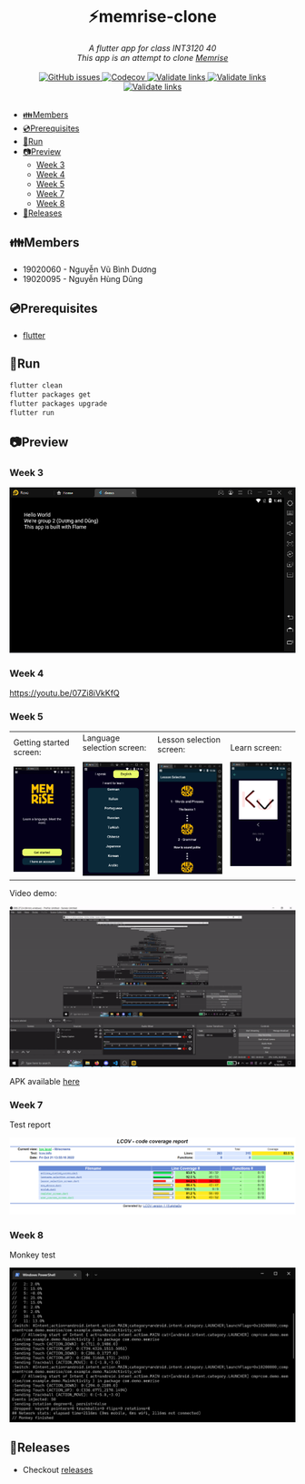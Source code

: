 <div align="center">
  <h1>⚡memrise-clone</h1>
  <i>A flutter app for class INT3120 40</i>
  <br/>
  <i>This app is an attempt to clone <a href="https://play.google.com/store/apps/details?id=com.memrise.android.memrisecompanion">Memrise</a></i>
</div>

<br/>

<div align="center">
  <a href="https://github.com/duongoku/memrise-clone/issues">
    <img alt="GitHub issues" src="https://img.shields.io/github/issues/duongoku/memrise-clone">
  </a>
  <a href="https://app.codecov.io/github/duongoku/memrise-clone">
    <img alt="Codecov" src="https://img.shields.io/codecov/c/github/duongoku/memrise-clone">
  </a>
  <a href="https://github.com/duongoku/memrise-clone/actions/workflows/flutter-analyze.yml">
    <img alt="Validate links" src="https://github.com/duongoku/memrise-clone/actions/workflows/flutter-analyze.yml/badge.svg"/>
  </a>
  <a href="https://github.com/duongoku/memrise-clone/actions/workflows/flutter-test.yml">
    <img alt="Validate links" src="https://github.com/duongoku/memrise-clone/actions/workflows/flutter-test.yml/badge.svg"/>
  </a>
  <a href="https://github.com/duongoku/memrise-clone/actions/workflows/flutter-build.yml">
    <img alt="Validate links" src="https://github.com/duongoku/memrise-clone/actions/workflows/flutter-build.yml/badge.svg"/>
  </a>
</div>

<br/>

- [👪Members](#members)
- [💿Prerequisites](#prerequisites)
- [🏃Run](#run)
- [📷Preview](#preview)
  - [Week 3](#week-3)
  - [Week 4](#week-4)
  - [Week 5](#week-5)
  - [Week 7](#week-7)
  - [Week 8](#week-8)
- [📢Releases](#releases)

## 👪Members

-   19020060 - Nguyễn Vũ Bình Dương
-   19020095 - Nguyễn Hùng Dũng

## 💿Prerequisites

-   [flutter](https://docs.flutter.dev/get-started/install)

## 🏃Run

```
flutter clean
flutter packages get
flutter packages upgrade
flutter run
```

## 📷Preview

### Week 3

![demo_week1](/preview/demo_preview.png)

### Week 4

https://youtu.be/07Zi8iVkKfQ

### Week 5

<table>
  <tr>
    <td>
      Getting started screen:</br></br>
      <img src="/preview/screen1.png" alt="Getting started screen" width="200"/>
    </td>
    <td>
      Language selection screen:</br></br>
      <img src="/preview/screen2.png" alt="Language selection screen" width="200"/>
    </td>
    <td>
      Lesson selection screen:</br></br>
      <img src="/preview/screen3.png" alt="Lesson selection screen" width="200"/>
    </td>
    <td>
      Learn screen:</br></br>
      <img src="/preview/screen4.png" alt="Learn screen" width="200"/>
    </td>
  </tr>
</table>

Video demo:

![Video demo](/preview/week5.gif)

APK available [here](https://github.com/duongoku/random-flutter/releases/tag/v0.0.1-alpha)

### Week 7

Test report

![Test report](/preview/test_report.png)

### Week 8

Monkey test

![Monkey test](/preview/monkey50.png)

## 📢Releases

-   Checkout [releases](https://github.com/duongoku/random-flutter/releases)
